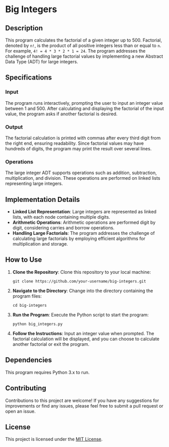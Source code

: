 # Big Integers

## Description

This program calculates the factorial of a given integer up to 500. Factorial, denoted by `n!`, is the product of all positive integers less than or equal to `n`. For example, `4! = 4 * 3 * 2 * 1 = 24`. The program addresses the challenge of handling large factorial values by implementing a new Abstract Data Type (ADT) for large integers.

## Specifications

### Input

The program runs interactively, prompting the user to input an integer value between 1 and 500. After calculating and displaying the factorial of the input value, the program asks if another factorial is desired.

### Output

The factorial calculation is printed with commas after every third digit from the right end, ensuring readability. Since factorial values may have hundreds of digits, the program may print the result over several lines.

### Operations

The large integer ADT supports operations such as addition, subtraction, multiplication, and division. These operations are performed on linked lists representing large integers.

## Implementation Details

- **Linked List Representation**: Large integers are represented as linked lists, with each node containing multiple digits.
- **Arithmetic Operations**: Arithmetic operations are performed digit by digit, considering carries and borrow operations.
- **Handling Large Factorials**: The program addresses the challenge of calculating large factorials by employing efficient algorithms for multiplication and storage.

## How to Use

1. **Clone the Repository**: Clone this repository to your local machine:
    ```
    git clone https://github.com/your-username/big-integers.git
    ```

2. **Navigate to the Directory**: Change into the directory containing the program files:
    ```
    cd big-integers
    ```

3. **Run the Program**: Execute the Python script to start the program:
    ```
    python big_integers.py
    ```

4. **Follow the Instructions**: Input an integer value when prompted. The factorial calculation will be displayed, and you can choose to calculate another factorial or exit the program.

## Dependencies

This program requires Python 3.x to run.

## Contributing

Contributions to this project are welcome! If you have any suggestions for improvements or find any issues, please feel free to submit a pull request or open an issue.

## License

This project is licensed under the [MIT License](LICENSE).

